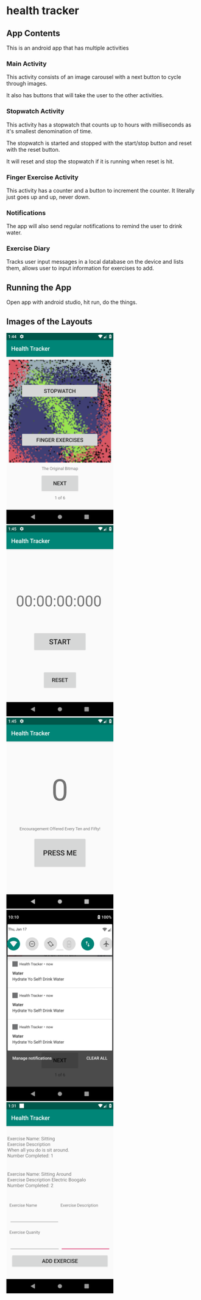 # health tracker

## App Contents

This is an android app that has multiple activities

### Main Activity

This activity consists of an image carousel with a next button to cycle through images.

It also has buttons that will take the user to the other activities.

### Stopwatch Activity

This activity has a stopwatch that counts up to hours with milliseconds as it's smallest denomination of time.

The stopwatch is started and stopped with the start/stop button and reset with the reset button.

It will reset and stop the stopwatch if it is running when reset is hit.

### Finger Exercise Activity

This activity has a counter and a button to increment the counter. It literally just goes up and up, never down.

### Notifications

The app will also send regular notifications to remind the user to drink water.

### Exercise Diary

Tracks user input messages in a local database on the device and lists them, allows user to input information for exercises to add.

## Running the App

Open app with android studio, hit run, do the things.

## Images of the Layouts

<img src="./assets/Home.png" height=500>
<img src="./assets/Stopwatch.png" height=500>


<img src="./assets/FingerExercise.png" height=500>
<img src="./assets/Notification.png" height=500>


<img src="./assets/ExerciseDiary.png" height=500>